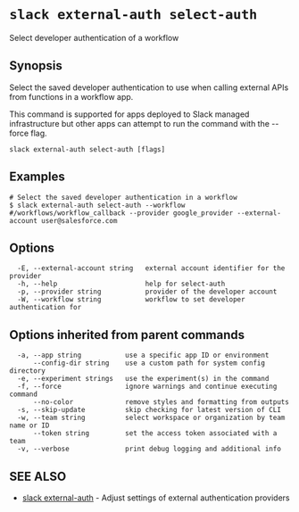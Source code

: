 # `slack external-auth select-auth`

Select developer authentication of a workflow

## Synopsis

Select the saved developer authentication to use when calling external APIs from
functions in a workflow app.

This command is supported for apps deployed to Slack managed infrastructure but
other apps can attempt to run the command with the --force flag.

```
slack external-auth select-auth [flags]
```

## Examples

```
# Select the saved developer authentication in a workflow
$ slack external-auth select-auth --workflow #/workflows/workflow_callback --provider google_provider --external-account user@salesforce.com
```

## Options

```
  -E, --external-account string   external account identifier for the provider
  -h, --help                      help for select-auth
  -p, --provider string           provider of the developer account
  -W, --workflow string           workflow to set developer authentication for
```

## Options inherited from parent commands

```
  -a, --app string           use a specific app ID or environment
      --config-dir string    use a custom path for system config directory
  -e, --experiment strings   use the experiment(s) in the command
  -f, --force                ignore warnings and continue executing command
      --no-color             remove styles and formatting from outputs
  -s, --skip-update          skip checking for latest version of CLI
  -w, --team string          select workspace or organization by team name or ID
      --token string         set the access token associated with a team
  -v, --verbose              print debug logging and additional info
```

## SEE ALSO

* [slack external-auth](slack_external-auth)	 - Adjust settings of external authentication providers

